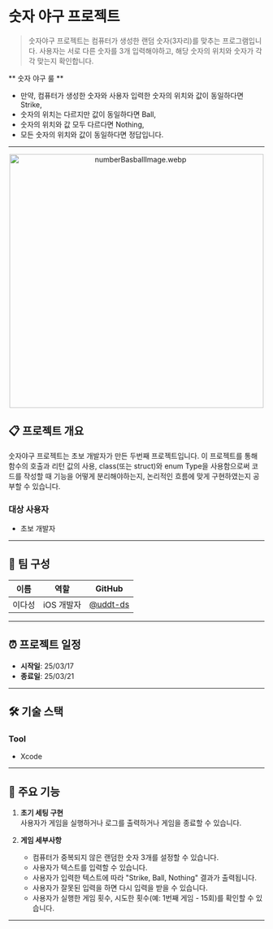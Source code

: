 # 숫자 야구 프로젝트

> 숫자야구 프로젝트는 컴퓨터가 생성한 랜덤 숫자(3자리)를 맞추는 프로그램입니다.
사용자는 서로 다른 숫자를 3개 입력해야하고, 해당 숫자의 위치와 숫자가 각각 맞는지 확인합니다.

** 숫자 야구 룰 **
- 만약, 컴퓨터가 생성한 숫자와 사용자 입력한 숫자의 위치와 값이 동일하다면 Strike,
- 숫자의 위치는 다르지만 값이 동일하다면 Ball,
- 숫자의 위치와 값 모두 다르다면 Nothing,
- 모든 숫자의 위치와 값이 동일하다면 정답입니다.       

---

<p align="center">
  <img src="https://github.com/uddt-ds/spartaSecondProject/blob/main/numberBasballImage.webp" alt="numberBasballImage.webp" width="500">
</p>

## 📋 프로젝트 개요

 숫자야구 프로젝트는 초보 개발자가 만든 두번째 프로젝트입니다. 
 이 프로젝트를 통해 함수의 호출과 리턴 값의 사용, class(또는 struct)와 enum Type을 사용함으로써 
 코드를 작성할 때 기능을 어떻게 분리해야하는지, 논리적인 흐름에 맞게 구현하였는지 공부할 수 있습니다. 

### 대상 사용자

- 초보 개발자

---

## 👥 팀 구성

| 이름      | 역할       | GitHub                           |
| -------- | -------- | --------------------------------- |
| 이다성   | iOS 개발자 | [@uddt-ds](https://github.com/uddt-ds) |

---

## ⏰ 프로젝트 일정

- **시작일**: 25/03/17  
- **종료일**: 25/03/21

---

## 🛠️ 기술 스택

### Tool
- Xcode

---

## 📱 주요 기능

1. **초기 세팅 구현**  
   사용자가 게임을 실행하거나 로그를 출력하거나 게임을 종료할 수 있습니다.

2. **게임 세부사항**  
   - 컴퓨터가 중복되지 않은 랜덤한 숫자 3개를 설정할 수 있습니다. 
   - 사용자가 텍스트를 입력할 수 있습니다.
   - 사용자가 입력한 텍스트에 따라 "Strike, Ball, Nothing" 결과가 출력됩니다.
   - 사용자가 잘못된 입력을 하면 다시 입력을 받을 수 있습니다.
   - 사용자가 실행한 게임 횟수, 시도한 횟수(예: 1번째 게임 - 15회)를 확인할 수 있습니다. 
   
---
